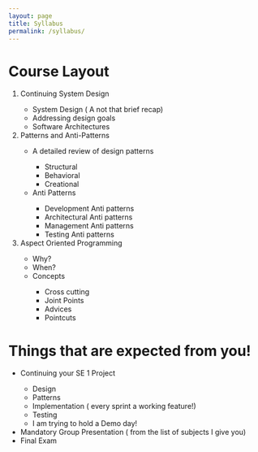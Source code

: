 ```yaml
---
layout: page
title: Syllabus
permalink: /syllabus/
---
```

<h1>Course Layout</h1>
<ol type="1">
<li>Continuing System Design</li>
  <ul>
    <li>System Design ( A not that brief recap)</li>
    <li>Addressing design goals</li>
    <li>Software Architectures</li>
  </ul>
<li>Patterns and Anti-Patterns</li>
  <ul>
    <li>A detailed review of design patterns</li>
      <ul>
        <li>Structural</li>
        <li>Behavioral</li>
        <li>Creational</li>
      </ul>
    <li>Anti Patterns</li>
      <ul>
        <li>Development Anti patterns</li>
        <li>Architectural Anti patterns</li>
        <li>Management Anti patterns</li>
        <li>Testing Anti patterns</li>
      </ul>
  </ul>
<li>Aspect Oriented Programming</li>
  <ul>
    <li>Why?</li>
    <li>When?</li>
    <li>Concepts</li>
      <ul>
        <li>Cross cutting</li>
        <li>Joint Points</li>
        <li>Advices</li>
        <li>Pointcuts</li>
      </ul>
  </ul>
</ol>




<h1>Things that are expected from you!</h1>
<ul>
  <li>Continuing your SE 1 Project</li>
  <ul>
    <li>Design</li>
    <li>Patterns</li>
    <li>Implementation ( every sprint a working feature!)</li>
    <li>Testing</li>
    <li>I am trying to hold a Demo day!</li>
  </ul>
  <li>Mandatory Group Presentation ( from the list of subjects I give you)</li>
  <li>Final Exam</li>
</ul>

